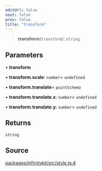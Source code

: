 ```yaml
---
editUrl: false
next: false
prev: false
title: "transform"
---
```


> **transform**(`transform`): `string`

## Parameters

• **transform**

• **transform\.scale**: `number`= `undefined`

• **transform\.translate**= `pointSchema`

• **transform\.translate\.x**: `number`= `undefined`

• **transform\.translate\.y**: `number`= `undefined`

## Returns

`string`

## Source

[packages/infinitykit/src/style.ts:4](https://github.com/nodenogg-in/alpha-p2p/blob/e7369be/packages/infinitykit/src/style.ts#L4)
